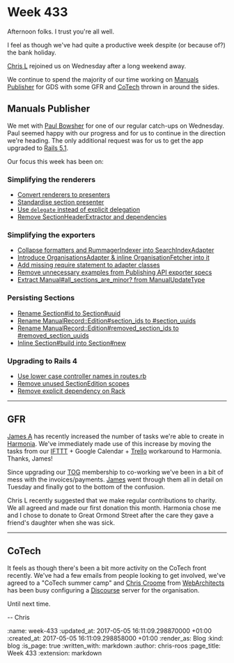 Week 433
========

Afternoon folks. I trust you're all well.

I feel as though we've had quite a productive week despite (or because of?) the bank holiday.

[Chris L][chris-lowis] rejoined us on Wednesday after a long weekend away.

We continue to spend the majority of our time working on [Manuals Publisher][manuals-publisher] for GDS with some GFR and [CoTech][co-tech] thrown in around the sides.

## Manuals Publisher

We met with [Paul Bowsher][paul-bowsher] for one of our regular catch-ups on Wednesday. Paul seemed happy with our progress and for us to continue in the direction we're heading. The only additional request was for us to get the app upgraded to [Rails 5.1][rails-5-1-blog-post].

Our focus this week has been on:

### Simplifying the renderers

  * [Convert renderers to presenters][manuals-publisher-pr-1050]
  * [Standardise section presenter][manuals-publisher-pr-1055]
  * [Use `delegate` instead of explicit delegation][manuals-publisher-pr-1057]
  * [Remove SectionHeaderExtractor and dependencies][manuals-publisher-pr-1059]

### Simplifying the exporters

  * [Collapse formatters and RummagerIndexer into SearchIndexAdapter][manuals-publisher-pr-1046]
  * [Introduce OrganisationsAdapter & inline OrganisationFetcher into it][manuals-publisher-pr-1053]
  * [Add missing require statement to adapter classes][manuals-publisher-pr-1056]
  * [Remove unnecessary examples from Publishing API exporter specs][manuals-publisher-pr-1064]
  * [Extract Manual#all_sections_are_minor? from ManualUpdateType][manuals-publisher-pr-1067]

### Persisting Sections

  * [Rename Section#id to Section#uuid][manuals-publisher-pr-1052]
  * [Rename ManualRecord::Edition#section_ids to #section_uuids][manuals-publisher-pr-1065]
  * [Rename ManualRecord::Edition#removed_section_ids to #removed_section_uuids][manuals-publisher-pr-1066]
  * [Inline Section#build into Section#new][manuals-publisher-pr-1068]

### Upgrading to Rails 4

  * [Use lower case controller names in routes.rb][manuals-publisher-pr-1061]
  * [Remove unused SectionEdition scopes][manuals-publisher-pr-1062]
  * [Remove explicit dependency on Rack][manuals-publisher-pr-1063]

---

## GFR

[James A][james-adam] has recently increased the number of tasks we're able to create in [Harmonia][harmonia]. We've immediately made use of this increase by moving the tasks from our [IFTTT][ifttt] + Google Calendar + [Trello][trello] workaround to Harmonia. Thanks, James!

Since upgrading our [TOG][the-office-group] membership to co-working we've been in a bit of mess with the invoices/payments. [James][james-mead] went through them all in detail on Tuesday and finally got to the bottom of the confusion.

Chris L recently suggested that we make regular contributions to charity. We all agreed and made our first donation this month. Harmonia chose me and I chose to donate to Great Ormond Street after the care they gave a friend's daughter when she was sick.

---

## CoTech

It feels as though there's been a bit more activity on the CoTech front recently. We've had a few emails from people looking to get involved, we've agreed to a "CoTech summer camp" and [Chris Croome][chris-croome] from [WebArchitects][webarchitects] has been busy configuring a [Discourse][discourse] server for the organisation.

Until next time.

-- Chris

[chris-croome]: https://github.com/chriscroome
[chris-lowis]: /chris-lowis
[co-tech]: https://www.coops.tech/
[discourse]: https://www.discourse.org/
[harmonia]: https://harmonia.io/
[ifttt]: https://ifttt.com/
[james-adam]: http://lazyatom.com/
[james-mead]: /james-mead
[manuals-publisher-pr-1046]: https://github.com/alphagov/manuals-publisher/pull/1046
[manuals-publisher-pr-1050]: https://github.com/alphagov/manuals-publisher/pull/1050
[manuals-publisher-pr-1052]: https://github.com/alphagov/manuals-publisher/pull/1052
[manuals-publisher-pr-1053]: https://github.com/alphagov/manuals-publisher/pull/1053
[manuals-publisher-pr-1055]: https://github.com/alphagov/manuals-publisher/pull/1055
[manuals-publisher-pr-1056]: https://github.com/alphagov/manuals-publisher/pull/1056
[manuals-publisher-pr-1057]: https://github.com/alphagov/manuals-publisher/pull/1057
[manuals-publisher-pr-1059]: https://github.com/alphagov/manuals-publisher/pull/1059
[manuals-publisher-pr-1061]: https://github.com/alphagov/manuals-publisher/pull/1061
[manuals-publisher-pr-1062]: https://github.com/alphagov/manuals-publisher/pull/1062
[manuals-publisher-pr-1063]: https://github.com/alphagov/manuals-publisher/pull/1063
[manuals-publisher-pr-1064]: https://github.com/alphagov/manuals-publisher/pull/1064
[manuals-publisher-pr-1065]: https://github.com/alphagov/manuals-publisher/pull/1065
[manuals-publisher-pr-1066]: https://github.com/alphagov/manuals-publisher/pull/1066
[manuals-publisher-pr-1067]: https://github.com/alphagov/manuals-publisher/pull/1067
[manuals-publisher-pr-1068]: https://github.com/alphagov/manuals-publisher/pull/1068
[manuals-publisher]: https://github.com/alphagov/manuals-publisher
[paul-bowsher]: https://twitter.com/boffbowsh
[rails-5-1-blog-post]: http://weblog.rubyonrails.org/2017/4/27/Rails-5-1-final/
[the-office-group]: http://www.theofficegroup.co.uk/
[trello]: https://trello.com/
[webarchitects]: https://www.webarchitects.coop/

:name: week-433
:updated_at: 2017-05-05 16:11:09.298870000 +01:00
:created_at: 2017-05-05 16:11:09.298858000 +01:00
:render_as: Blog
:kind: blog
:is_page: true
:written_with: markdown
:author: chris-roos
:page_title: Week 433
:extension: markdown
